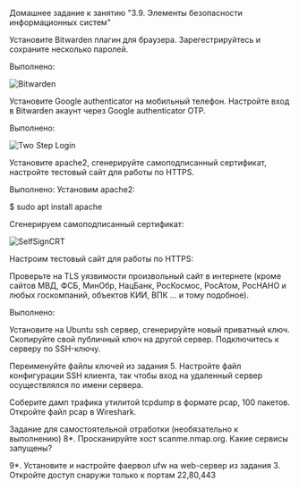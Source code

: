 Домашнее задание к занятию "3.9. Элементы безопасности информационных систем"


Установите Bitwarden плагин для браузера. Зарегестрируйтесь и сохраните несколько паролей.

Выполнено:

![Bitwarden](https://user-images.githubusercontent.com/95014681/167627939-dd9b6429-ad96-485d-8d48-a86baf2d03aa.png)


Установите Google authenticator на мобильный телефон. Настройте вход в Bitwarden акаунт через Google authenticator OTP.

Выполнено:

![Two Step Login](https://user-images.githubusercontent.com/95014681/167628814-2fea4f1c-4140-4047-9648-b74031c4b4b6.png)


Установите apache2, сгенерируйте самоподписанный сертификат, настройте тестовый сайт для работы по HTTPS.

Выполнено:
Установим apache2:


$ sudo apt install apache

Сгенерируем самоподписанный сертификат:


![SelfSignCRT](https://user-images.githubusercontent.com/95014681/167644143-5b053f79-7904-4c30-ac7d-c90d67027cf5.png)


Настроим тестовый сайт для работы по HTTPS:



Проверьте на TLS уязвимости произвольный сайт в интернете (кроме сайтов МВД, ФСБ, МинОбр, НацБанк, РосКосмос, РосАтом, РосНАНО и любых госкомпаний, объектов КИИ, ВПК ... и тому подобное).


Выполнено:


Установите на Ubuntu ssh сервер, сгенерируйте новый приватный ключ. Скопируйте свой публичный ключ на другой сервер. Подключитесь к серверу по SSH-ключу.

Переименуйте файлы ключей из задания 5. Настройте файл конфигурации SSH клиента, так чтобы вход на удаленный сервер осуществлялся по имени сервера.

Соберите дамп трафика утилитой tcpdump в формате pcap, 100 пакетов. Откройте файл pcap в Wireshark.

Задание для самостоятельной отработки (необязательно к выполнению)
8*. Просканируйте хост scanme.nmap.org. Какие сервисы запущены?

9*. Установите и настройте фаервол ufw на web-сервер из задания 3. Откройте доступ снаружи только к портам 22,80,443







